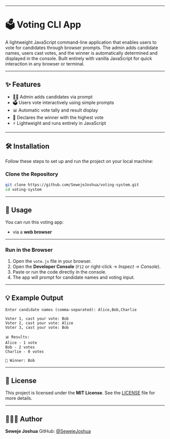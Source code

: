  
---

# 🗳️ Voting CLI App

A lightweight JavaScript command-line application that enables users to vote for candidates through browser prompts. The admin adds candidate names, users cast votes, and the winner is automatically determined and displayed in the console. Built entirely with vanilla JavaScript for quick interaction in any browser or terminal.

---

## ✨ Features

* 🧑‍💼 Admin adds candidates via prompt
* 🗳️ Users vote interactively using simple prompts
* 📊 Automatic vote tally and result display
* 👑 Declares the winner with the highest vote
* ⚡ Lightweight and runs entirely in JavaScript

---

## 🛠 Installation

Follow these steps to set up and run the project on your local machine:

### Clone the Repository

```bash
git clone https://github.com/SewejeJoshua/voting-system.git
cd voting-system
```

---

## 🚀 Usage

You can run this voting app:

* via a **web browser** 

---

###  Run in the Browser

1. Open the `vote.js` file in your browser.
2. Open the **Developer Console** (`F12` or right-click → *Inspect* → *Console*).
3. Paste or run the code directly in the console.
4. The app will prompt for candidate names and voting input.

---

## 💡 Example Output

```
Enter candidate names (comma-separated): Alice,Bob,Charlie

Voter 1, cast your vote: Bob  
Voter 2, cast your vote: Alice  
Voter 3, cast your vote: Bob  

📊 Results:
Alice - 1 vote  
Bob - 2 votes  
Charlie - 0 votes

👑 Winner: Bob
```

---

## 📝 License

This project is licensed under the **MIT License**.
See the [LICENSE](LICENSE) file for more details.

---

## 👨🏽‍💻 Author

**Seweje Joshua**
GitHub: [@SewejeJoshua](https://github.com/SewejeJoshua) 
